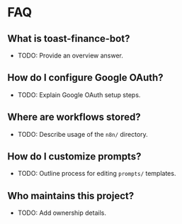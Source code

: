 # FAQ

## What is toast-finance-bot?
- TODO: Provide an overview answer.

## How do I configure Google OAuth?
- TODO: Explain Google OAuth setup steps.

## Where are workflows stored?
- TODO: Describe usage of the `n8n/` directory.

## How do I customize prompts?
- TODO: Outline process for editing `prompts/` templates.

## Who maintains this project?
- TODO: Add ownership details.
